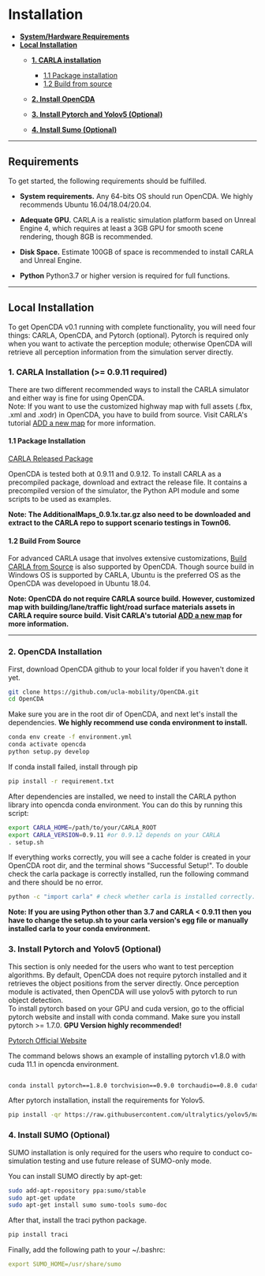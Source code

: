 # Installation

* [__System/Hardware Requirements__](#requirements)
* [__Local Installation__](#local-installation)
    * [__1. CARLA installation__](#1-carla-installation0911-required)
	    * [1.1 Package installation](#11-package-installation)  
	    * [1.2 Build from source](#12-build-from-source)  

    * [__2. Install OpenCDA__](#opencda-installation)
    * [__3. Install Pytorch and Yolov5 (Optional)__](#3-install-pytorch-and-yolov5optional)
    * [__4. Install Sumo (Optional)__](#4-install-sumooptional)




---
## Requirements
To get started, the following requirements should be fulfilled.
* __System requirements.__ Any 64-bits OS should run OpenCDA. We highly recommends Ubuntu  16.04/18.04/20.04.

* __Adequate GPU.__ CARLA is a realistic simulation platform based on Unreal Engine 4, which requires at least a 3GB GPU for smooth scene rendering, though 8GB is recommended.
* __Disk Space.__ Estimate 100GB of space is recommended to install CARLA and Unreal Engine. 
* __Python__ Python3.7 or higher version is required for full functions.


---
## Local Installation
To get OpenCDA v0.1 running with complete functionality, you will need four things: CARLA, OpenCDA, and
Pytorch (optional). Pytorch is required only when you want to activate the perception module; otherwise OpenCDA
will retrieve all perception information from the simulation server directly.

###  1. CARLA Installation (>= 0.9.11 required)

There are two different recommended ways to install the CARLA simulator and either way is fine for using OpenCDA. <br>
Note: If you want to use the customized highway map with full assets (.fbx, .xml and .xodr) in OpenCDA, 
you have to build from source. Visit CARLA's tutorial [ADD a new map](https://carla.readthedocs.io/en/latest/tuto_A_add_map_overview/) for more information.


#### 1.1 Package Installation

<div class="build-buttons">
<p>
<a href="https://github.com/carla-simulator/carla/releases" target="_blank" class="btn btn-neutral" title="Go to the latest CARLA release">
<span class="icon icon-github"></span> CARLA Released Package</a>
</p>
</div>

OpenCDA is tested both at 0.9.11 and 0.9.12.
To install CARLA as a precompiled package, download and extract the release file. It contains a precompiled version of the simulator, the Python API module and some scripts to be used as examples. <br>

<strong>Note: The  AdditionalMaps_0.9.1x.tar.gz also need to be downloaded and extract to the CARLA repo to support
scenario testings in Town06.</strong>

#### 1.2 Build From Source

For advanced CARLA usage that involves extensive customizations, [Build CARLA from Source](https://carla.readthedocs.io/en/0.9.11/build_linux/) is also supported by OpenCDA. Though source build in 
Windows OS is supported by CARLA, Ubuntu is the preferred OS as the OpenCDA was developoed in Ubuntu 18.04.  

<strong>Note: OpenCDA do not require CARLA source build. However, customized map with building/lane/traffic light/road surface materials assets  in CARLA  require source build. 
Visit CARLA's tutorial [ADD a new map](https://carla.readthedocs.io/en/latest/tuto_A_add_map_overview/) for more information. </strong>

---
### 2. OpenCDA Installation
First, download OpenCDA github to your local folder if you haven't done it yet.
```sh
git clone https://github.com/ucla-mobility/OpenCDA.git
cd OpenCDA
```
Make sure you are in the root dir of OpenCDA, and next let's install the dependencies. <strong>We highly
recommend use conda environment to install.</strong> 

```sh
conda env create -f environment.yml
conda activate opencda
python setup.py develop
```

If conda install failed,  install through pip
```sh
pip install -r requirement.txt
```

After dependencies are installed, we need to install the CARLA python library into opencda conda environment.
You can do this by running this script:
```sh
export CARLA_HOME=/path/to/your/CARLA_ROOT
export CARLA_VERSION=0.9.11 #or 0.9.12 depends on your CARLA
. setup.sh
```
If everything works correctly, you will see a cache folder is created in your OpenCDA root dir, and the terminal shows
"Successful Setup!". To double check the carla package is correctly installed, run the following command and 
there should be no error.
```sh
python -c "import carla" # check whether carla is installed correctly.
```
<strong>Note: If you are using Python other than 3.7 and CARLA < 0.9.11 then you have to change the setup.sh to your
carla version's egg file or manually installed carla to your conda environment.</strong>

### 3. Install Pytorch and Yolov5 (Optional)
This section is only needed for the users who want to test perception algorithms. By default, OpenCDA does not require
pytorch installed and it retrieves the object positions from the server directly. Once perception module is activated,
then OpenCDA will use yolov5 with pytorch to run object detection. <br>
To install pytorch based on your GPU and cuda version, go to the official pytorch website and install with conda command. Make
sure you install pytorch >= 1.7.0.  <strong>GPU Version highly recommended!</strong>
<div class="build-buttons">
<p>
<a href="https://pytorch.org/" target="_blank" class="btn btn-neutral" title="Pytorch">
<span class="icon icon-github"></span>Pytorch Official Website</a>
</p>
</div>

The command belows shows an example of installing pytorch v1.8.0 with cuda 11.1 in opencda
environment.

```sh

conda install pytorch==1.8.0 torchvision==0.9.0 torchaudio==0.8.0 cudatoolkit=11.1 -c pytorch -c conda-forge

```

After pytorch installation, install the requirements for Yolov5. <br>
```sh
pip install -qr https://raw.githubusercontent.com/ultralytics/yolov5/master/requirements.txt  # install dependencies
```

### 4. Install SUMO (Optional)
SUMO installation is only required for the users who require to conduct co-simulation testing and use future release of SUMO-only mode.

You can install SUMO directly by apt-get:
```sh
sudo add-apt-repository ppa:sumo/stable
sudo apt-get update
sudo apt-get install sumo sumo-tools sumo-doc
```
After that, install the traci python package.
```sh
pip install traci
```
Finally, add the following path to your ~/.bashrc:
```yaml
export SUMO_HOME=/usr/share/sumo
```
